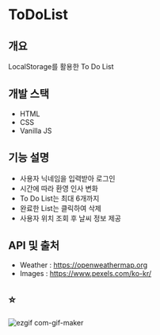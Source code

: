 # ToDoList

## 개요

LocalStorage를 활용한 To Do List

## 개발 스택

- HTML
- CSS
- Vanilla JS

## 기능 설명

- 사용자 닉네임을 입력받아 로그인
- 시간에 따라 환영 인사 변화
- To Do List는 최대 6개까지
- 완료한 List는 클릭하여 삭제
- 사용자 위치 조회 후 날씨 정보 제공

## API 및 출처

- Weather : https://openweathermap.org
- Images : https://www.pexels.com/ko-kr/

## :star:

![ezgif com-gif-maker](https://user-images.githubusercontent.com/89172499/194749515-d8afec32-b72e-4a34-a707-316e098a9e6b.gif)

